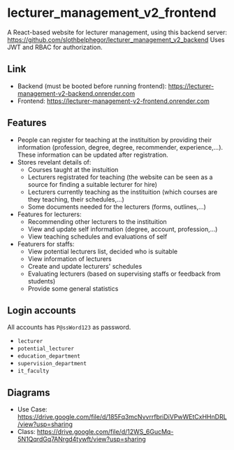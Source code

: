 # lecturer_management_v2_frontend
A React-based website for lecturer management, using this backend server: https://github.com/slothbelphegor/lecturer_management_v2_backend
Uses JWT and RBAC for authorization. 

## Link
- Backend (must be booted before running frontend): https://lecturer-management-v2-backend.onrender.com
- Frontend: https://lecturer-management-v2-frontend.onrender.com

## Features
- People can register for teaching at the instituition by providing their information (profession, degree, degree, recommender, experience,...). These information can be updated after registration.
- Stores revelant details of:
    - Courses taught at the instuition
    - Lecturers registrated for teaching (the website can be seen as a source for finding a suitable lecturer for hire)
    - Lecturers currently teaching as the instituition (which courses are they teaching, their schedules,...)
    - Some documents needed for the lecturers (forms, outlines,...)
- Features for lecturers:
    - Recommending other lecturers to the instituition
    - View and update self information (degree, account, profession,...)
    - View teaching schedules and evaluations of self
- Featurers for staffs:
    - View potential lecturers list, decided who is suitable
    - View information of lecturers
    - Create and update lecturers' schedules
    - Evaluating lecturers (based on supervising staffs or feedback from students)
    - Provide some general statistics

## Login accounts
All accounts has `P@ssWord123` as password.
- `lecturer`
- `potential_lecturer`
- `education_department`
- `supervision_department`
- `it_faculty`

## Diagrams
- Use Case: https://drive.google.com/file/d/185Fq3mcNvvrrfbriDiVPwWEtCxHHnDRL/view?usp=sharing
- Class: https://drive.google.com/file/d/12WS_6GucMq-5N1QqrdGq7ANrgd4tywft/view?usp=sharing

